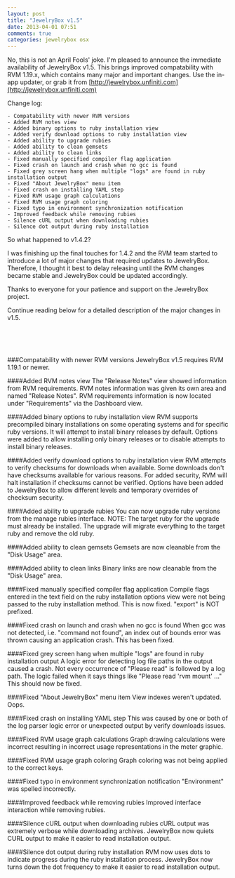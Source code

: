```yaml
---
layout: post
title: "JewelryBox v1.5"
date: 2013-04-01 07:51
comments: true
categories: jewelrybox osx
---
```



No, this is not an April Fools' joke. I'm pleased to announce the immediate availability of JewelryBox v1.5. This brings improved compatability with RVM 1.19.x, which contains many major and important changes. Use the in-app updater, or grab it from [http://jewelrybox.unfiniti.com](http://jewelrybox.unfiniti.com)

Change log:

    - Compatability with newer RVM versions
    - Added RVM notes view
    - Added binary options to ruby installation view
    - Added verify download options to ruby installation view
    - Added ability to upgrade rubies
    - Added ability to clean gemsets
    - Added ability to clean links
    - Fixed manually specified compiler flag application
    - Fixed crash on launch and crash when no gcc is found
    - Fixed grey screen hang when multiple "logs" are found in ruby installation output
    - Fixed "About JewelryBox" menu item
    - Fixed crash on installing YAML step
    - Fixed RVM usage graph calculations
    - Fixed RVM usage graph coloring
    - Fixed typo in environment synchronization notification
    - Improved feedback while removing rubies
    - Silence cURL output when downloading rubies
    - Silence dot output during ruby installation


So what happened to v1.4.2?

I was finishing up the final touches for 1.4.2 and the RVM team started to introduce a lot of major changes that required updates to JewelryBox. Therefore, I thought it best to delay releasing until the RVM changes became stable and JewelryBox could be updated accordingly.

Thanks to everyone for your patience and support on the JewelryBox project.

Continue reading below for a detailed description of the major changes in v1.5.

<br>
<br>
<br>

###Compatability with newer RVM versions
JewelryBox v1.5 requires RVM 1.19.1 or newer.


####Added RVM notes view
The "Release Notes" view showed information from RVM requirements. RVM notes information was given its own area and named "Release Notes". RVM requirements information is now located under "Requirements" via the Dashboard view.

####Added binary options to ruby installation view
RVM supports precompiled binary installations on some operating systems and for specific ruby versions. It will attempt to install binary releases by default. Options were added to allow installing only binary releases or to disable attempts to install binary releases.

####Added verify download options to ruby installation view
RVM attempts to verify checksums for downloads when available. Some downloads don't have checksums available for various reasons. For added security, RVM will halt installation if checksums cannot be verified. Options have been added to JewelryBox to allow different levels and temporary overrides of checksum security.

####Added ability to upgrade rubies
You can now upgrade ruby versions from the manage rubies interface. NOTE: The target ruby for the upgrade must already be installed. The upgrade will migrate everything to the target ruby and remove the old ruby.

####Added ability to clean gemsets
Gemsets are now cleanable from the "Disk Usage" area.

####Added ability to clean links
Binary links are now cleanable from the "Disk Usage" area.

####Fixed manually specified compiler flag application
Compile flags entered in the text field on the ruby installation options view were not being passed to the ruby installation method. This is now fixed. "export" is NOT prefixed.

####Fixed crash on launch and crash when no gcc is found
When gcc was not detected, i.e. "command not found", an index out of bounds error was thrown causing an application crash. This has been fixed.

####Fixed grey screen hang when multiple "logs" are found in ruby installation output
A logic error for detecting log file paths in the output caused a crash. Not every occurrence of "Please read" is followed by a log path. The logic failed when it says things like "Please read 'rvm mount' ..." This should now be fixed.

####Fixed "About JewelryBox" menu item
View indexes weren't updated. Oops.

####Fixed crash on installing YAML step
This was caused by one or both of the log parser logic error or unexpected output by verify downloads issues.

####Fixed RVM usage graph calculations
Graph drawing calculations were incorrect resulting in incorrect usage representations in the meter graphic.

####Fixed RVM usage graph coloring
Graph coloring was not being applied to the correct keys.

####Fixed typo in environment synchronization notification
"Environment" was spelled incorrectly.

####Improved feedback while removing rubies
Improved interface interaction while removing rubies.

####Silence cURL output when downloading rubies
cURL output was extremely verbose while downloading archives. JewelryBox now quiets CURL output to make it easier to read installation output.

####Silence dot output during ruby installation
RVM now uses dots to indicate progress during the ruby installation process. JewelryBox now turns down the dot frequency to make it easier to read installation output.
